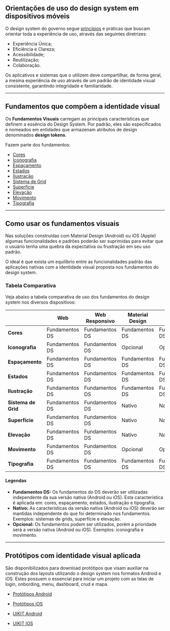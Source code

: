 [version]: # (1.0.0)

## Orientações de uso do design system em dispositivos móveis

O design system do governo segue [princípios](https://www.gov.br/ds/introducao/principios) e práticas que buscam orientar toda a experiência de uso, através das seguintes diretrizes:

-   Experiência Única;
-   Eficiência e Clareza;
-   Acessibilidade;
-   Reutilização;
-   Colaboração.
  
Os aplicativos e sistemas que o utilizem deve compartilhar, de forma geral, a mesma experiência de uso através de um padrão de identidade visual consistente, garantindo integridade e familiaridade.

---

## Fundamentos que compõem a identidade visual

Os **Fundamentos Visuais** carregam as principais características que definem a essência do Design System. Por padrão, eles são especificados e nomeados em entidades que armazenam atributos de design denominados **design tokens**.

Fazem parte dos fundamentos:

-   [Cores](https://www.gov.br/ds/fundamentos-visuais/cores)
-   [Iconografia](https://www.gov.br/ds/fundamentos-visuais/iconografia)
-   [Espaçamento](https://www.gov.br/ds/fundamentos-visuais/espacamento)
-   [Estados](https://www.gov.br/ds/fundamentos-visuais/estados)
-   [Ilustração](https://www.gov.br/ds/fundamentos-visuais/ilustracao)
-   [Sistema de Grid](https://www.gov.br/ds/fundamentos-visuais/grid)
-   [Superfície](https://www.gov.br/ds/fundamentos-visuais/superficie)
-   [Elevação](https://www.gov.br/ds/fundamentos-visuais/elevacao)
-   [Movimento](https://www.gov.br/ds/fundamentos-visuais/movimento)
-   [Tipografia](https://www.gov.br/ds/fundamentos-visuais/tipografia)

---

## Como usar os fundamentos visuais

Nas soluções construídas com Material Design (Android) ou iOS (Apple) algumas funcionalidades e padrões poderão ser suprimidas para evitar que o usuário tenha uma quebra da expectativa ou frustração em seu uso padrão.

O ideal é que exista um equilíbrio entre as funcionalidades padrão das aplicações nativas com a identidade visual proposta nos fundamentos do design system.

### Tabela Comparativa

Veja abaixo a tabela comparativa de uso dos fundamentos do design system nos diversos dispositivos:

|                     | Web            | Web Responsivo | Material Design | iOS            |
| ------------------- | -------------- | -------------- | --------------- | -------------- |
| **Cores**           | Fundamentos DS | Fundamentos DS | Fundamentos DS  | Fundamentos DS |
| **Iconografia**     | Fundamentos DS | Fundamentos DS | Opcional        | Opcional       |
| **Espaçamento**     | Fundamentos DS | Fundamentos DS | Fundamentos DS  | Fundamentos DS |
| **Estados**         | Fundamentos DS | Fundamentos DS | Fundamentos DS  | Fundamentos DS |
| **Ilustração**      | Fundamentos DS | Fundamentos DS | Fundamentos DS  | Fundamentos DS |
| **Sistema de Grid** | Fundamentos DS | Fundamentos DS | Nativo          | Nativo         |
| **Superfície**      | Fundamentos DS | Fundamentos DS | Nativo          | Nativo         |
| **Elevação**        | Fundamentos DS | Fundamentos DS | Nativo          | Nativo         |
| **Movimento**       | Fundamentos DS | Fundamentos DS | Opcional        | Opcional       |
| **Tipografia**      | Fundamentos DS | Fundamentos DS | Fundamentos DS  | Fundamentos DS |

#### Legendas

-   **Fundamentos DS:** Os fundamentos do DS deverão ser utilizadas independente da sua versão nativa (Android ou iOS). Esta característica é aplicada em: cores, espaçamento, estados, ilustração e tipografia.
-   **Nativo:** As características da versão nativa (Android ou iOS) deverão ser mantidas independente do que foi determinado nos fundamentos. Exemplos: sistemas de grids, superfície e elevação.
-   **Opcional:** Os fundamentos podem ser utilizados, porém a prioridade será a versão nativa (Android ou iOS). Exemplos: iconografia e movimento.

---

## Protótipos com identidade visual aplicada

São disponibilizados para download protótipos que visam auxiliar na construção dos layouts utilizando o design system nos formatos Android e iOS. Estes possuem o essencial para iniciar um projeto com as telas de login, onbording, menu, dashboard, crud e mapa.

-   [Protótipos Android](https://serprodrive.serpro.gov.br/s/ixDJP9pL2zM6BGW)

-   [Protótipos iOS](https://serprodrive.serpro.gov.br/s/qwk9ekj4E3ScECK)
  
-   [UIKIT Android](https://serprodrive.serpro.gov.br/s/kLJfZc9zpfa8jsL)
  
-   [UIKIT IOS](https://serprodrive.serpro.gov.br/s/CiLWgb77s3tbr69)
